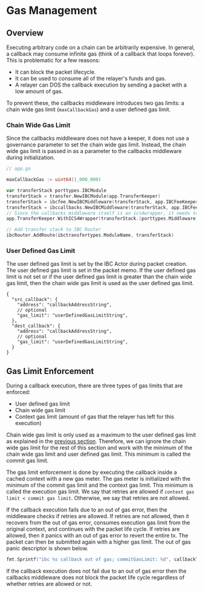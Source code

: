 <!--
order: 6
-->

# Gas Management

## Overview

Executing arbitrary code on a chain can be arbitrarily expensive. In general, a callback may consume infinite gas (think of a callback that loops forever). This is problematic for a few reasons:

- It can block the packet lifecycle.
- It can be used to consume all of the relayer's funds and gas.
- A relayer can DOS the callback execution by sending a packet with a low amount of gas.

To prevent these, the callbacks middleware introduces two gas limits: a chain wide gas limit (`maxCallbackGas`) and a user defined gas limit.

### Chain Wide Gas Limit

Since the callbacks middleware does not have a keeper, it does not use a governance parameter to set the chain wide gas limit. Instead, the chain wide gas limit is passed in as a parameter to the callbacks middleware during initialization.

```go
// app.go

maxCallbackGas := uint64(1_000_000)

var transferStack porttypes.IBCModule
transferStack = transfer.NewIBCModule(app.TransferKeeper)
transferStack = ibcfee.NewIBCMiddleware(transferStack, app.IBCFeeKeeper)
transferStack = ibccallbacks.NewIBCMiddleware(transferStack, app.IBCFeeKeeper, app.MockContractKeeper, maxCallbackGas)
// Since the callbacks middleware itself is an ics4wrapper, it needs to be passed to the transfer keeper
app.TransferKeeper.WithICS4Wrapper(transferStack.(porttypes.Middleware))

// Add transfer stack to IBC Router
ibcRouter.AddRoute(ibctransfertypes.ModuleName, transferStack)
```

### User Defined Gas Limit

The user defined gas limit is set by the IBC Actor during packet creation. The user defined gas limit is set in the packet memo. If the user defined gas limit is not set or if the user defined gas limit is greater than the chain wide gas limit, then the chain wide gas limit is used as the user defined gas limit.

```jsonc
{
  "src_callback": {
    "address": "callbackAddressString",
    // optional
    "gas_limit": "userDefinedGasLimitString",
  },
  "dest_callback": {
    "address": "callbackAddressString",
    // optional
    "gas_limit": "userDefinedGasLimitString",
  }
}
```

## Gas Limit Enforcement

During a callback execution, there are three types of gas limits that are enforced:

- User defined gas limit
- Chain wide gas limit
- Context gas limit (amount of gas that the relayer has left for this execution)

Chain wide gas limit is only used as a maximum to the user defined gas limit as explained in the [previous section](#user-deifined-gas-limit). Therefore, we can ignore the chain wide gas limit for the rest of this section and work with the minimum of the chain wide gas limit and user defined gas limit. This minimum is called the commit gas limit.

The gas limit enforcement is done by executing the callback inside a cached context with a new gas meter. The gas meter is initialized with the minimum of the commit gas limit and the context gas limit. This minimum is called the execution gas limit. We say that retries are allowed if `context gas limit < commit gas limit`. Otherwise, we say that retries are not allowed.

If the callback execution fails due to an out of gas error, then the middleware checks if retries are allowed. If retries are not allowed, then it recovers from the out of gas error, consumes execution gas limit from the original context, and continues with the packet life cycle. If retries are allowed, then it panics with an out of gas error to revert the entire tx. The packet can then be submitted again with a higher gas limit. The out of gas panic descriptor is shown below.

```go
fmt.Sprintf("ibc %s callback out of gas; commitGasLimit: %d", callbackType, callbackData.CommitGasLimit)}
```

If the callback execution does not fail due to an out of gas error then the callbacks middleware does not block the packet life cycle regardless of whether retries are allowed or not.

